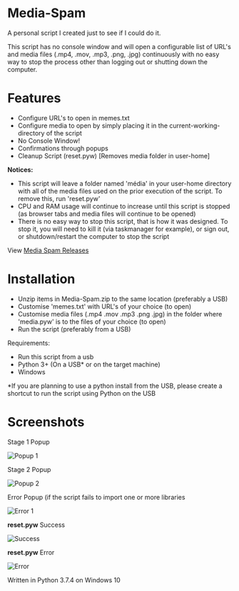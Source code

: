 # Media-Spam
A personal script I created just to see if I could do it.

This script has no console window and will open a configurable list of URL's and media files (.mp4, .mov, .mp3, .png, .jpg) continuously with no easy way to stop the process other than logging out or shutting down the computer.

# Features
- Configure URL's to open in memes.txt
- Configure media to open by simply placing it in the current-working-directory of the script
- No Console Window!
- Confirmations through popups
- Cleanup Script (reset.pyw) [Removes media folder in user-home]

**Notices:**
- This script will leave a folder named 'média' in your user-home directory with all of the media files used on the prior execution of the script. To remove this, run 'reset.pyw'
- CPU and RAM usage will continue to increase until this script is stopped (as browser tabs and media files will continue to be opened)
- There is no easy way to stop this script, that is how it was designed. To stop it, you will need to kill it (via taskmanager for example), or sign out, or shutdown/restart the computer to stop the script

View [Media Spam Releases](https://github.com/smcclennon/Media-Spam/releases)

# Installation
- Unzip items in Media-Spam.zip to the same location (preferably a USB)
- Customise 'memes.txt' with URL's of your choice (to open)
- Customise media files (.mp4 .mov .mp3 .png .jpg) in the folder where 'media.pyw' is to the files of your choice (to open)
- Run the script (preferably from a USB)

Requirements:
- Run this script from a usb
- Python 3+ (On a USB* or on the target machine)
- Windows

*If you are planning to use a python install from the USB, please create a shortcut to run the script using Python on the USB

# Screenshots
Stage 1 Popup

![Popup 1](https://i.imgur.com/HfaCvMo.png)

Stage 2 Popup

![Popup 2](https://i.imgur.com/DwWVnUH.png)

Error Popup (if the script fails to import one or more libraries

![Error 1](https://i.imgur.com/O7FBzL8.png)

**reset.pyw** Success

![Success](https://i.imgur.com/2dzYc1m.png)

**reset.pyw** Error

![Error](https://i.imgur.com/YseezFs.png)

Written in Python 3.7.4 on Windows 10
